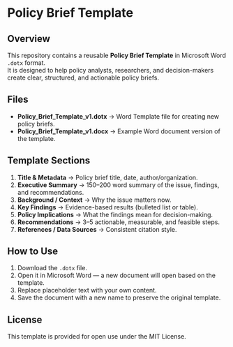 # Policy Brief Template

## Overview
This repository contains a reusable **Policy Brief Template** in Microsoft Word `.dotx` format.  
It is designed to help policy analysts, researchers, and decision-makers create clear, structured, and actionable policy briefs.

## Files
- **Policy_Brief_Template_v1.dotx** → Word Template file for creating new policy briefs.
- **Policy_Brief_Template_v1.docx** → Example Word document version of the template.

## Template Sections
1. **Title & Metadata** → Policy brief title, date, author/organization.
2. **Executive Summary** → 150–200 word summary of the issue, findings, and recommendations.
3. **Background / Context** → Why the issue matters now.
4. **Key Findings** → Evidence-based results (bulleted list or table).
5. **Policy Implications** → What the findings mean for decision-making.
6. **Recommendations** → 3–5 actionable, measurable, and feasible steps.
7. **References / Data Sources** → Consistent citation style.

## How to Use
1. Download the `.dotx` file.
2. Open it in Microsoft Word — a new document will open based on the template.
3. Replace placeholder text with your own content.
4. Save the document with a new name to preserve the original template.

## License
This template is provided for open use under the MIT License.
